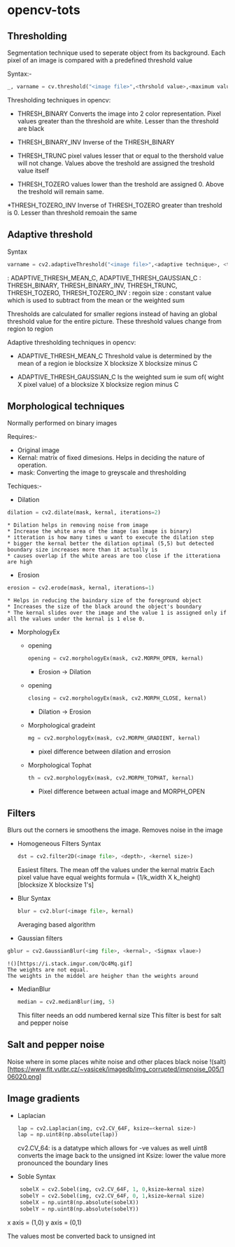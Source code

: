 # opencv-tots

## Thresholding
Segmentation technique used to seperate object from its background. 
Each pixel of an image is compared with a predefined threshold value

Syntax:- 
```python
_, varname = cv.threshold("<image file>",<thrshold value>,<maximum value>,<threshold techniques>)
```

Thresholding techniques in opencv:
* THRESH_BINARY
Converts the image into 2 color representation. Pixel values greater than the threshold are white. Lesser than the threshold are black

* THRESH_BINARY_INV
Inverse of the THRESH_BINARY

* THRESH_TRUNC
pixel values lesser that or equal to the thershold value will not change. Values above the treshold are assigned the treshold value itself 

* THRESH_TOZERO
values lower than the treshold are assigned 0. Above the treshold will remain same. 

*THRESH_TOZERO_INV
Inverse of THRESH_TOZERO greater than treshold is 0. Lesser than threshold remoain the same

## Adaptive threshold
Syntax
```python
varname = cv2.adaptiveThreshold("<image file>",<adaptive technique>, <thresholding technique>,<blocksize>,<C value>)
```
<adaptive technique>: ADAPTIVE_THRESH_MEAN_C, ADAPTIVE_THRESH_GAUSSIAN_C
<thresholding technique>: THRESH_BINARY, THRESH_BINARY_INV, THRESH_TRUNC, THRESH_TOZERO, THRESH_TOZERO_INV
<blocksize>: regoin size
<C value>: constant value which is used to subtract from the mean or the weighted sum


Thresholds are calculated for smaller regions instead of having an global threshold value for the entire picture. These threshold values change from region to region

Adaptive thresholding techniques in opencv:  
* ADAPTIVE_THRESH_MEAN_C
Threshold value is determined by the mean of a region ie blocksize X blocksize X blocksize minus C

* ADAPTIVE_THRESH_GAUSSIAN_C
Is the weighted sum ie sum of( wight X pixel value) of a blocksize X blocksize region minus C


## Morphological techniques
Normally performed on binary images

Requires:- 
* Original image
* Kernal: matrix of fixed dimesions. Helps in deciding the nature of operation.
* mask: Converting the image to greyscale and thresholding 

Techiques:- 
* Dilation 
```python
dilation = cv2.dilate(mask, kernal, iterations=2)
``` 
    * Dilation helps in removing noise from image 
    * Increase the white area of the image (as image is binary)
    * itteration is how many times u want to execute the dilation step 
    * bigger the kernal better the dilation optimal (5,5) but detected boundary size increases more than it actually is
    * causes overlap if the white areas are too close if the itterationa are high

* Erosion
```python
erosion = cv2.erode(mask, kernal, iterations=1)
```
    * Helps in reducing the baindary size of the foreground object
    * Increases the size of the black around the object's boundary
    * The kernal slides over the image and the value 1 is assigned only if all the values under the kernal is 1 else 0.
     
* MorphologyEx
    * opening
        ```python
        opening = cv2.morphologyEx(mask, cv2.MORPH_OPEN, kernal)
        ```
        * Erosion -> Dilation 

    * opening
        ```python
        closing = cv2.morphologyEx(mask, cv2.MORPH_CLOSE, kernal)
        ```
        * Dilation -> Erosion 

    * Morphological gradeint
        ```python
        mg = cv2.morphologyEx(mask, cv2.MORPH_GRADIENT, kernal)
        ```
        * pixel difference between dilation and errosion

    * Morphological Tophat
        ```python
        th = cv2.morphologyEx(mask, cv2.MORPH_TOPHAT, kernal)
        ```
        * Pixel difference between actual image and MORPH_OPEN


## Filters
Blurs out the corners ie smoothens the image.
Removes noise in  the image
* Homogeneous Filters
    Syntax
    ```python
    dst = cv2.filter2D(<image file>, <depth>, <kernel size>)
    ```
    Easiest filters. The mean off the values under the kernal matrix
    Each pixel value have equal weights
    formula = (1/k_width X k_height)[blocksize X blocksize 1's]

* Blur
    Syntax
    ```python
    blur = cv2.blur(<image file>, kernal)
    ```
    Averaging based algorithm

* Gaussian filters
```python
gblur = cv2.GaussianBlur(<img file>, <kernal>, <Sigmax vlaue>)

```
    !()[https://i.stack.imgur.com/Qc4Mq.gif]
    The weights are not equal.
    The weights in the middel are heigher than the weights around 
    

* MedianBlur
    ```python
    median = cv2.medianBlur(img, 5)
    ```

    This filter needs an odd numbered kernal size
    This filter is best for salt and pepper noise

## Salt and pepper noise
Noise where in some places white noise and other places black noise
!(salt)[https://www.fit.vutbr.cz/~vasicek/imagedb/img_corrupted/impnoise_005/106020.png]

## Image gradients

* Laplacian
    ```python
    lap = cv2.Laplacian(img, cv2.CV_64F, ksize=<kernal size>) 
    lap = np.uint8(np.absolute(lap))
    ```
    cv2.CV_64: is a datatype which allows for -ve values as well
    uint8 converts the image back to the unsigned int
    Ksize: lower the value more pronounced the boundary lines


* Soble
Syntax
```python
    sobelX = cv2.Sobel(img, cv2.CV_64F, 1, 0,ksize=kernal size)
    sobelY = cv2.Sobel(img, cv2.CV_64F, 0, 1,ksize=kernal size)
    sobelX = np.uint8(np.absolute(sobelX))
    sobelY = np.uint8(np.absolute(sobelY))
```

x axis = (1,0)
y axis = (0,1)

The values most be converted back to unsigned int
